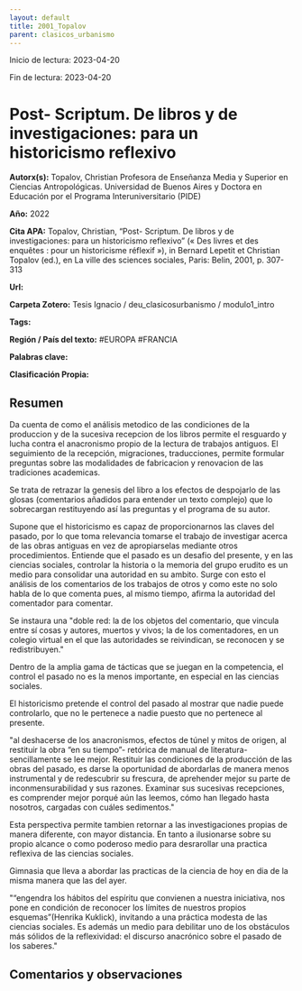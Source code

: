 ```yaml
---
layout: default
title: 2001_Topalov
parent: clasicos_urbanismo
---
```


Inicio de lectura: 2023-04-20

Fin de lectura: 2023-04-20

# Post- Scriptum. De libros y de investigaciones: para un historicismo reflexivo

**Autorx(s):** Topalov, Christian
	Profesora de Enseñanza Media y Superior en Ciencias Antropológicas. Universidad de Buenos Aires y Doctora en Educación por el Programa Interuniversitario (PIDE)

**Año:** 2022

**Cita APA:** Topalov, Christian, “Post- Scriptum. De libros y de investigaciones: para un historicismo reflexivo” (« Des livres et des enquêtes : pour un historicisme réflexif »), in Bernard Lepetit et Christian Topalov (ed.), en La ville des sciences sociales, Paris: Belin, 2001, p. 307-313

**Url:**

**Carpeta Zotero:** Tesis Ignacio / deu_clasicosurbanismo / modulo1_intro

**Tags:** 

**Región / País del texto:** #EUROPA #FRANCIA

**Palabras clave:** 

**Clasificación Propia:**


## Resumen 

Da cuenta de como el análisis metodico de las condiciones de la produccion y de la sucesiva recepcion de los libros permite el resguardo y lucha contra el anacronismo propio de la lectura de trabajos antiguos. El seguimiento de la recepción, migraciones, traducciones, permite formular preguntas sobre las modalidades de fabricacion y renovacion de las tradiciones academicas. 

Se trata de retrazar la genesis del libro a los efectos de despojarlo de las glosas (comentarios añadidos para entender un texto complejo) que lo sobrecargan restituyendo así las preguntas y el programa de su autor.

Supone que el historicismo es capaz de proporcionarnos las claves del pasado, por lo que toma relevancia tomarse el trabajo de investigar acerca de las obras antiguas en vez de apropiarselas mediante otros procedimientos. Entiende que el pasado es un desafio del presente, y en las ciencias sociales, controlar la historia o la memoria del grupo erudito es un medio para consolidar una autoridad en su ambito. Surge con esto el análisis de los comentarios de los trabajos de otros y como este no solo habla de lo que comenta pues, al mismo tiempo, afirma la autoridad del comentador para comentar. 

Se instaura una "doble red: la de los objetos del comentario, que vincula entre sí cosas y autores, muertos y vivos; la de los comentadores, en un colegio virtual en el que las autoridades se reivindican, se reconocen y se redistribuyen."

Dentro de la amplia gama de tácticas que se juegan en la competencia, el control el pasado no es la menos importante, en especial en las ciencias sociales.

El historicismo pretende el control del pasado al mostrar que nadie puede controlarlo, que no le pertenece a nadie puesto que no pertenece al presente. 

"al deshacerse de los anacronismos, efectos de túnel y mitos de origen, al restituir la obra “en su tiempo”- retórica de manual de literatura- sencillamente se lee mejor. Restituir las condiciones de la producción de las obras del pasado, es darse la oportunidad de abordarlas de manera menos instrumental y de redescubrir su frescura, de aprehender mejor su parte de inconmensurabilidad y sus razones. Examinar sus sucesivas recepciones, es comprender mejor porqué aún las leemos, cómo han llegado hasta nosotros, cargadas con cuáles sedimentos."

Esta perspectiva permite tambien retornar a las investigaciones propias de manera diferente, con mayor distancia. En tanto a ilusionarse sobre su propio alcance o como poderoso medio para desrarollar una practica reflexiva de las ciencias sociales. 

Gimnasia que lleva a abordar las practicas de la ciencia de hoy en dia de la misma manera que las del ayer. 

"“engendra los hábitos del espíritu que convienen a nuestra iniciativa, nos pone en condición de reconocer los límites de nuestros propios esquemas”(Henrika Kuklick), invitando a una práctica modesta de las ciencias sociales. Es además un medio para debilitar uno de los obstáculos más sólidos de la reflexividad: el discurso anacrónico sobre el pasado de los saberes."

## Comentarios y observaciones
